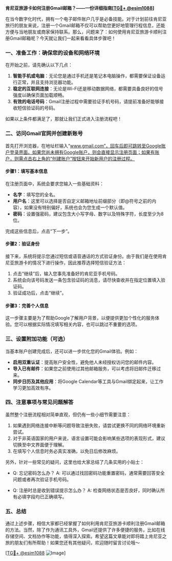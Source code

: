 **肯尼亚旅游卡如何注册Gmail邮箱？——一份详细指南[[TG💪+ @esim1088](https://t.me/s/esim1088)]**

在当今数字化时代，拥有一个电子邮件账户几乎是必备技能。对于计划前往肯尼亚旅行的朋友来说，注册一个Gmail邮箱不仅可以帮助您更好地管理行程信息，还能方便与当地朋友或商家保持联系。那么，问题来了：如何使用肯尼亚旅游卡顺利注册Gmail邮箱呢？今天就让我们一起来看看具体步骤吧！

### 一、准备工作：确保您的设备和网络环境

在开始之前，请先确认以下几点：

1. **智能手机或电脑**：无论您是通过手机还是笔记本电脑操作，都需要保证设备运行正常，并且支持浏览器功能。
2. **稳定的互联网连接**：无论是Wi-Fi还是移动数据网络，都需要具备良好的信号强度以确保页面加载顺畅。
3. **有效的电话号码**：Gmail注册过程中需要验证手机号码，请提前准备好能够接收短信验证码的号码。

如果以上条件都满足了，那就让我们正式进入注册流程吧！

### 二、访问Gmail官网并创建新账号

首先打开浏览器，在地址栏输入“www.gmail.com”，回车后即可跳转至Google账户登录界面。如果您尚未拥有Google账户，则会直接显示注册页面；如果有账户，则需点击右上角的“创建账户”按钮来开始新用户的注册过程。

#### 步骤1：填写基本信息
在注册页面中，系统会要求您输入一些基础资料：
- **名字**：填写您的全名。
- **用户名**：这里可以选择是否自定义邮箱地址前缀部分（即@符号之前的内容），如果没有特别偏好，系统也会为您生成一个默认值。
- **密码**：设置强密码，建议包含大小写字母、数字以及特殊字符，长度至少为8位。

完成这些信息后，点击“下一步”。

#### 步骤2：验证身份
接下来，系统将提示您通过短信或语音通话的方式验证身份。由于我们是在使用肯尼亚旅游卡的情况下进行操作，因此推荐选择短信验证方法：

1. 点击“继续”后，输入您事先准备好的肯尼亚手机号码。
2. 系统会向该号码发送一条包含验证码的消息，请尽快查收并在指定位置填入验证码。
3. 验证成功后，点击“继续”。

#### 步骤3：完善个人信息
这一步骤主要是为了帮助Google了解用户背景，以便提供更加个性化的服务体验。您可以根据实际情况填写相关内容，也可以跳过不重要的选项。

### 三、设置附加功能（可选）

当基本账户创建完成后，还可以进一步优化您的Gmail体验。例如：

- **启用双重认证**：提高账户安全性，避免他人未经授权访问您的邮件内容。
- **导入已有邮件**：如果您之前使用过其他邮箱服务，可以考虑将旧邮件迁移过来。
- **同步日历及其他应用**：将Google Calendar等工具与Gmail绑定起来，让工作学习更加高效有序。

### 四、注意事项与常见问题解答

虽然整个注册流程相对简单直观，但仍有一些小细节需要注意：

1. 如果遇到网络连接中断等问题导致注册失败，请尝试更换不同的网络环境重新尝试。
2. 对于非英语国家的用户来说，语言设置可能会影响某些选项的表现形式，建议切换至中文界面便于理解。
3. 在填写个人信息时务必真实准确，以免日后修改麻烦。

另外，针对一些常见的疑问，这里也给大家总结了几条实用的小贴士：

- Q: 忘记密码怎么办？
  A: 可以通过找回密码功能重置密码，通常需要回答安全问题或者再次验证手机号码。
  
- Q: 注册时总是收到错误提示怎么办？
  A: 检查网络状态是否良好，同时确认所有必填字段均已正确填写。

### 五、总结

通过上述步骤，相信大家都已经掌握了如何利用肯尼亚旅游卡顺利注册Gmail邮箱的方法。当然，除了作为通讯工具外，Gmail还提供了许多便捷的服务，比如在线存储空间、文档协作等功能，值得深入探索。希望这篇文章能对即将踏上肯尼亚之旅的朋友们有所帮助！如果您还有其他疑问，欢迎随时留言讨论哦～

[[TG💪+ @esim1088](https://t.me/s/esim1088) ![Image](https://i.postimg.cc/4NQfJmqS/Snipaste-2025-05-13-00-14-12.png)]